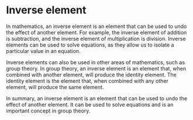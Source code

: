 # Inverse element

In mathematics, an inverse element is an element that can be used to undo the effect of another element. For example, the inverse element of addition is subtraction, and the inverse element of multiplication is division. Inverse elements can be used to solve equations, as they allow us to isolate a particular value in an equation.

Inverse elements can also be used in other areas of mathematics, such as group theory. In group theory, an inverse element is an element that, when combined with another element, will produce the identity element. The identity element is the element that, when combined with any other element, will produce the same element.

In summary, an inverse element is an element that can be used to undo the effect of another element. It can be used to solve equations and is an important concept in group theory.
